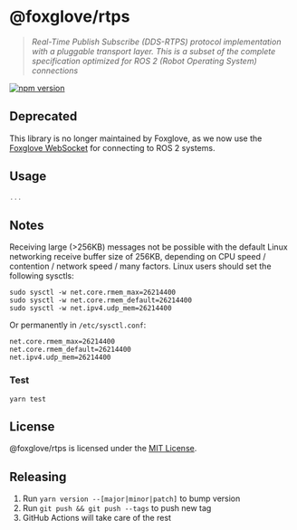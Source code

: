 # @foxglove/rtps

> _Real-Time Publish Subscribe (DDS-RTPS) protocol implementation with a pluggable transport layer. This is a subset of the complete specification optimized for ROS 2 (Robot Operating System) connections_

[![npm version](https://img.shields.io/npm/v/@foxglove/rtps.svg?style=flat)](https://www.npmjs.com/package/@foxglove/rtps)

## Deprecated

This library is no longer maintained by Foxglove, as we now use the [Foxglove WebSocket](https://foxglove.dev/docs/studio/connection/ros2) for connecting to ROS 2 systems.

## Usage

```Typescript
...
```

## Notes

Receiving large (>256KB) messages not be possible with the default Linux networking receive buffer size of 256KB, depending on CPU speed / contention / network speed / many factors. Linux users should set the following sysctls:

```
sudo sysctl -w net.core.rmem_max=26214400
sudo sysctl -w net.core.rmem_default=26214400
sudo sysctl -w net.ipv4.udp_mem=26214400
```

Or permanently in `/etc/sysctl.conf`:

```
net.core.rmem_max=26214400
net.core.rmem_default=26214400
net.ipv4.udp_mem=26214400
```

### Test

`yarn test`

## License

@foxglove/rtps is licensed under the [MIT License](https://opensource.org/licenses/MIT).

## Releasing

1. Run `yarn version --[major|minor|patch]` to bump version
2. Run `git push && git push --tags` to push new tag
3. GitHub Actions will take care of the rest
